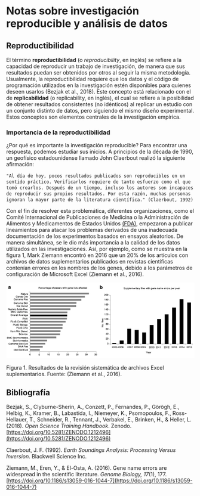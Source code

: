 # Notas sobre investigación reproducible y análisis de datos

## Reproductibilidad

El término **reproductibilidad** (o *reproducibility*, en inglés) se refiere a la capacidad de reproducir un trabajo de investigación, de manera que sus resultados puedan ser obtenidos por otros al seguir la misma metodología. Usualmente, la reproductibilidad requiere que los datos y el código de programación utilizados en la investigación estén disponibles para quienes deseen usarlos (Bezjak et al., 2018). Este concepto está relacionado con el de **replicabilidad** (o replicability, en inglés), el cual se refiere a la posibilidad de obtener resultados consistentes (no idénticos) al replicar un estudio con un conjunto distinto de datos, pero siguiendo el mismo diseño experimental. Estos conceptos son elementos centrales de la investigación empírica.

### Importancia de la reproductibilidad

¿Por qué es importante la investigación reproducible? Para encontrar una respuesta, podemos estudiar sus inicios. A principios de la década de 1990, un geofísico estadounidense llamado John Claerbout realizó la siguiente afirmación:

    "Al día de hoy, pocos resultados publicados son reproducibles en un sentido práctico. Verificarlos requiere de tanto esfuerzo como el que tomó crearlos. Después de un tiempo, incluso los autores son incapaces de reproducir sus propios resultados. Por esta razón, muchas personas ignoran la mayor parte de la literatura científica." (Claerbout, 1992)

Con el fin de resolver esta problemática, diferentes organizaciones, como el Comité Internacional de Publicaciones de Medicina o la Administración de Alimentos y Medicamentos de Estados Unidos [(FDA)](https://www.fda.gov/), empezaron a publicar lineamientos para atacar los problemas derivados de una inadecuada documentación de los experimentos basados en ensayos aleatorios. De manera simultánea, se le dio más importancia a la calidad de los datos utilizados en las investigaciones. Así, por ejemplo, como se muestra en la figura 1, Mark Ziemann encontró en 2016 que un 20% de los artículos con archivos de datos suplementarios publicados en revistas científicas contenían errores en los nombres de los genes, debido a los parámetros de configuración de Microsoft Excel (Ziemann et al., 2016).

![](ZiemannEtAlFig1.png)

Figura 1. Resultados de la revisión sistemática de archivos Excel suplementarios. Fuente: (Ziemann et al., 2016).

## Bibliografía

Bezjak, S., Clyburne-Sherin, A., Conzett, P., Fernandes, P., Görögh, E., Helbig, K., Kramer, B., Labastida, I., Niemeyer, K., Psomopoulos, F., Ross-Hellauer, T., Schneider, R., Tennant, J., Verbakel, E., Brinken, H., & Heller, L. (2018). *Open Science Training Handbook*. Zenodo. [https://doi.org/10.5281/ZENODO.1212496](https://doi.org/10.5281/ZENODO.1212496)

Claerbout, J. F. (1992). *Earth Soundings Analysis: Processing Versus Inversion*. Blackwell Science Inc.

Ziemann, M., Eren, Y., & El-Osta, A. (2016). Gene name errors are widespread in the scientific literature. *Genome Biology, 17*(1), 177. [https://doi.org/10.1186/s13059-016-1044-7](https://doi.org/10.1186/s13059-016-1044-7)


